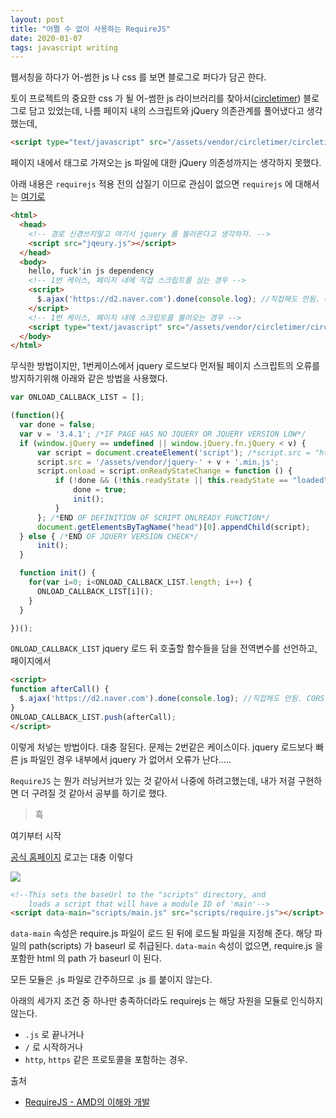 ```yaml
---
layout: post
title: "어쩔 수 없이 사용하는 RequireJS"
date: 2020-01-07
tags: javascript writing
---
```


<script>
  require(['jquery', 'util'], ($, util) => {
    console.log('jquery version -> ' + $.fn.jquery);
    console.log('gen id from util module -> ' + util.genID());
  });
</script>

웹서칭을 하다가 어-썸한 js 나 css 를 보면 블로그로 퍼다가 담곤 한다.

토이 프로젝트의 중요한 css 가 될 어-썸한 js 라이브러리를 찾아서([circletimer](https://github.com/abejfehr/circletimer)) 블로그로 담고 있었는데, 나름 페이지 내의 스크립트와 jQuery 의존관계를 풀어냈다고 생각했는데,
``` html
<script type="text/javascript" src="/assets/vendor/circletimer/circletimer.min.js"></script>
```

페이지 내에서 태그로 가져오는 js 파일에 대한 jQuery 의존성까지는 생각하지 못했다.

아래 내용은 `requirejs` 적용 전의 삽질기 이므로 관심이 없으면 `requirejs` 에 대해서는 <a href="#start">여기로</a>

``` html
<html>
  <head>
    <!-- 경로 신경쓰지말고 여기서 jquery 를 불러온다고 생각하자. -->
    <script src="jqeury.js"></script>
  </head>
  <body>
    hello, fuck'in js dependency
    <!-- 1번 케이스, 페이지 내에 직접 스크립트를 심는 경우 -->
    <script>
      $.ajax('https://d2.naver.com').done(console.log); //직접해도 안됨. CORS 정책부터 해결. 본인은 d2.naver.com 페이지에서 수행함.
    </script>
    <!-- 1번 케이스, 페이지 내에 스크립트를 불러오는 경우 -->
    <script type="text/javascript" src="/assets/vendor/circletimer/circletimer.min.js"></script>
  </body>
</html>
```

무식한 방법이지만, 1번케이스에서 jquery 로드보다 먼저될 페이지 스크립트의 오류를 방지하기위해 아래와 같은 방법을 사용했다.

``` javascript
var ONLOAD_CALLBACK_LIST = [];

(function(){
  var done = false;
  var v = '3.4.1'; /*IF PAGE HAS NO JQUERY OR JQUERY VERSION LOW*/
  if (window.jQuery == undefined || window.jQuery.fn.jQuery < v) {
      var script = document.createElement('script'); /*script.src = "http://ajax.googleapis.com/ajax/libs/jquery/" + v + "/jquery.min.js";*/
      script.src = '/assets/vendor/jquery-' + v + '.min.js';
      script.onload = script.onReadyStateChange = function () {
          if (!done && (!this.readyState || this.readyState == "loaded" || this.readyState == "complete")) {
              done = true;
              init();
          }
      }; /*END OF DEFINITION OF SCRIPT ONLREADY FUNCTION*/
      document.getElementsByTagName("head")[0].appendChild(script);
  } else { /*END OF JQUERY VERSION CHECK*/
      init();
  }

  function init() {
    for(var i=0; i<ONLOAD_CALLBACK_LIST.length; i++) {
      ONLOAD_CALLBACK_LIST[i]();
    }
  }

})();
```

`ONLOAD_CALLBACK_LIST` jquery 로드 뒤 호출할 함수들을 담을 전역변수를 선언하고, 페이지에서

``` html
<script>
function afterCall() {
  $.ajax('https://d2.naver.com').done(console.log); //직접해도 안됨. CORS 정책부터 해결. 본인은 d2.naver.com 페이지에서 수행함.
}
ONLOAD_CALLBACK_LIST.push(afterCall);
</script>
```

이렇게 처넣는 방법이다. 대충 잘된다. 문제는 2번같은 케이스이다.
jquery 로드보다 빠른 js 파일인 경우 내부에서 jquery 가 없어서 오류가 난다.....

`RequireJS` 는 뭔가 러닝커브가 있는 것 같아서 나중에 하려고했는데, 내가 저걸 구현하면 더 구려질 것 같아서 공부를 하기로 했다.

> 흑

<a id="#start"> 여기부터 시작 </a>

[공식 홈페이지](https://requirejs.org/) 로고는 대충 이렇다

<img src='#' post-image-name='2020-01-07-javascript-requirejs.png'>

``` html
<!--This sets the baseUrl to the "scripts" directory, and
    loads a script that will have a module ID of 'main'-->
<script data-main="scripts/main.js" src="scripts/require.js"></script>
```
`data-main` 속성은 require.js 파일이 로드 된 뒤에 로드될 파일을 지정해 준다. 해당 파일의 path(scripts) 가 baseurl 로 취급된다. `data-main` 속성이 없으면, require.js 을 포함한 html 의 path 가 baseurl 이 된다.

모든 모듈은 .js 파일로 간주하므로 .js 를 붙이지 않는다.

아래의 세가지 조건 중 하나만 충족하더라도 requirejs 는 해당 자원을 모듈로 인식하지 않는다.

- `.js` 로 끝나거나
- `/` 로 시작하거나
- `http`, `https` 같은 프로토콜을 포함하는 경우.


출처
- [RequireJS - AMD의 이해와 개발](https://d2.naver.com/helloworld/591319)

